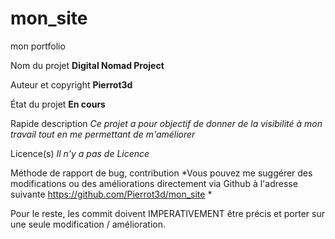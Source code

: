 # mon_site
mon portfolio

Nom du projet
**Digital Nomad Project**

Auteur et copyright
**Pierrot3d**

État du projet
**En cours**

Rapide description
*Ce projet a pour objectif de donner de la visibilité à mon travail tout en me permettant de m'améliorer*

Licence(s)
*Il n'y a pas de Licence*

Méthode de rapport de bug, contribution
*Vous pouvez me suggérer des modifications ou des améliorations directement via Github à l'adresse suivante https://github.com/Pierrot3d/mon_site *


Pour le reste, les commit doivent IMPERATIVEMENT être précis et porter sur une seule modification / amélioration.
